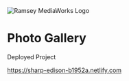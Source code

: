 <img class="logo" src="https://ramseymediaworks.com/assets/images/logo.png" alt="Ramsey MediaWorks Logo">

# Photo Gallery

Deployed Project

https://sharp-edison-b1952a.netlify.com
